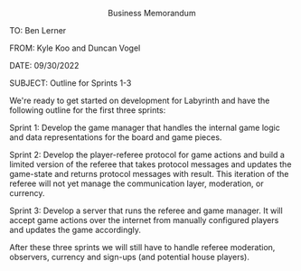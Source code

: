 <p style="text-align: center;">Business Memorandum</p>

TO: Ben Lerner

FROM: Kyle Koo and Duncan Vogel

DATE: 09/30/2022

SUBJECT: Outline for Sprints 1-3

We're ready to get started on development for Labyrinth and have the following outline for the first three sprints:

Sprint 1:
Develop the game manager that handles the internal game logic and data representations for the board and game pieces. 

Sprint 2:
Develop the player-referee protocol for game actions and build a limited version of the referee that takes protocol messages and updates the game-state and returns protocol messages with result. This iteration of the referee will not yet manage the communication layer, moderation, or currency.

Sprint 3:
Develop a server that runs the referee and game manager. It will accept game actions over the internet from manually configured players and updates the game accordingly.

After these three sprints we will still have to handle referee moderation, observers, currency and sign-ups (and potential house players).